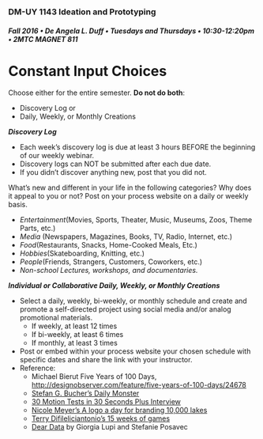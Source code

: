 ### DM-UY 1143 Ideation and Prototyping
##### Fall 2016 • De Angela L. Duff • Tuesdays and Thursdays • 10:30-12:20pm • 2MTC MAGNET 811

# Constant Input Choices

Choose either for the entire semester. **Do not do both**:

*   Discovery Log or
*   Daily, Weekly, or Monthly Creations

**_Discovery Log_**

*   Each week’s discovery log is due at least 3 hours BEFORE the beginning of our weekly webinar.
*   Discovery logs can NOT be submitted after each due date.
*   If you didn’t discover anything new, post that you did not.

What’s new and different in your life in the following categories? Why does it appeal to you or not? Post on your process website on a daily or weekly basis.

*   _Entertainment_(Movies, Sports, Theater, Music, Museums, Zoos, Theme Parts, etc.)
*   _Media_ (Newspapers, Magazines, Books, TV, Radio, Internet, etc.)
*   _Food_(Restaurants, Snacks, Home-Cooked Meals, Etc.)
*   _Hobbies_(Skateboarding, Knitting, etc.)
*   _People_(Friends, Strangers, Customers, Coworkers, etc.)
*   _Non-school Lectures, workshops, and documentaries._

**_Individual or Collaborative Daily, Weekly, or Monthly Creations_**

*   Select a daily, weekly, bi-weekly, or monthly schedule and create and promote a self-directed project using social media and/or analog promotional materials.
    *   If weekly, at least 12 times
    *   If bi-weekly, at least 6 times
    *   If monthly, at least 3 times
*   Post or embed within your process website your chosen schedule with specific dates and share the link with your instructor.
*   Reference:
    *   Michael Bierut Five Years of 100 Days, http://designobserver.com/feature/five-years-of-100-days/24678
    *   [Stefan G. Bucher’s Daily Monster](http://www.dailymonster.com/344_loves_you/monsterarchive.html)
    *   [30 Motion Tests in 30 Seconds Plus Interview](http://greyscalegorilla.com/blog/2011/01/30-motion-tests-in-30-seconds-plus-interview)
    *   [Nicole Meyer’s A logo a day for branding 10,000 lakes](http://www.branding10000lakes.com)
    *   [Terry Difileliciantonio’s 15 weeks of games]([http://15weeksofgames.wordpress.com](http://15weeksofgames.wordpress.com))
    *   [Dear Data](http://www.dear-data.com/theproject) by Giorgia Lupi and Stefanie Posavec
